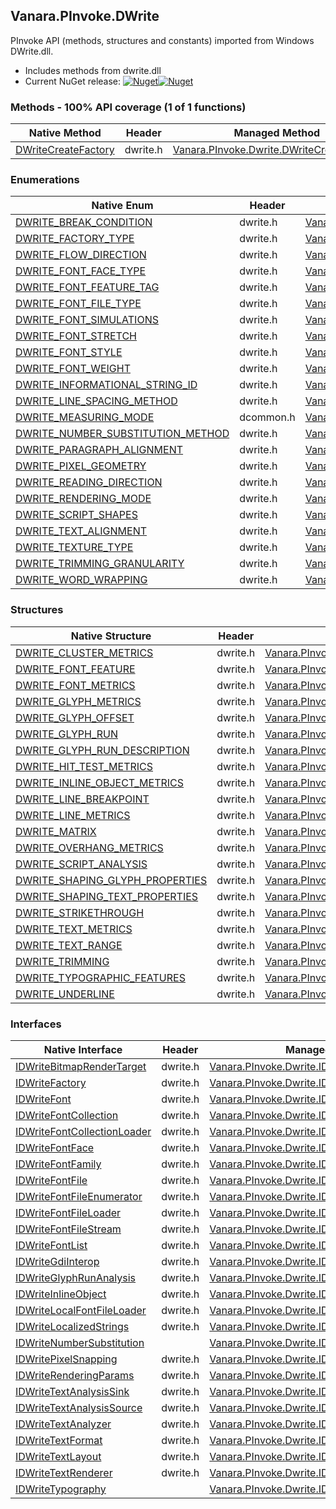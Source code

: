 ## Vanara.PInvoke.DWrite  
PInvoke API (methods, structures and constants) imported from Windows DWrite.dll.

- Includes methods from dwrite.dll  
- Current NuGet release: [![Nuget](https://img.shields.io/nuget/v/Vanara.PInvoke.DWrite?logo=nuget&style=flat-square)![Nuget](https://img.shields.io/nuget/dt/Vanara.PInvoke.DWrite?label=%20&style=flat-square)](https://www.nuget.org/packages/Vanara.PInvoke.DWrite)  
### Methods - 100% API coverage (1 of 1 functions)  
Native Method | Header | Managed Method  
--- | --- | ---  
[DWriteCreateFactory](https://www.google.com/search?num=5&q=DWriteCreateFactory+site%3Alearn.microsoft.com) | dwrite.h | [Vanara.PInvoke.Dwrite.DWriteCreateFactory](https://github.com/dahall/Vanara/search?l=C%23&q=DWriteCreateFactory)  
### Enumerations  
Native Enum | Header | Managed Enum  
--- | --- | ---  
[DWRITE_BREAK_CONDITION](https://www.google.com/search?num=5&q=DWRITE_BREAK_CONDITION+site%3Alearn.microsoft.com) | dwrite.h | [Vanara.PInvoke.Dwrite.DWRITE_BREAK_CONDITION](https://github.com/dahall/Vanara/search?l=C%23&q=DWRITE_BREAK_CONDITION)  
[DWRITE_FACTORY_TYPE](https://www.google.com/search?num=5&q=DWRITE_FACTORY_TYPE+site%3Alearn.microsoft.com) | dwrite.h | [Vanara.PInvoke.Dwrite.DWRITE_FACTORY_TYPE](https://github.com/dahall/Vanara/search?l=C%23&q=DWRITE_FACTORY_TYPE)  
[DWRITE_FLOW_DIRECTION](https://www.google.com/search?num=5&q=DWRITE_FLOW_DIRECTION+site%3Alearn.microsoft.com) | dwrite.h | [Vanara.PInvoke.Dwrite.DWRITE_FLOW_DIRECTION](https://github.com/dahall/Vanara/search?l=C%23&q=DWRITE_FLOW_DIRECTION)  
[DWRITE_FONT_FACE_TYPE](https://www.google.com/search?num=5&q=DWRITE_FONT_FACE_TYPE+site%3Alearn.microsoft.com) | dwrite.h | [Vanara.PInvoke.Dwrite.DWRITE_FONT_FACE_TYPE](https://github.com/dahall/Vanara/search?l=C%23&q=DWRITE_FONT_FACE_TYPE)  
[DWRITE_FONT_FEATURE_TAG](https://www.google.com/search?num=5&q=DWRITE_FONT_FEATURE_TAG+site%3Alearn.microsoft.com) | dwrite.h | [Vanara.PInvoke.Dwrite.DWRITE_FONT_FEATURE_TAG](https://github.com/dahall/Vanara/search?l=C%23&q=DWRITE_FONT_FEATURE_TAG)  
[DWRITE_FONT_FILE_TYPE](https://www.google.com/search?num=5&q=DWRITE_FONT_FILE_TYPE+site%3Alearn.microsoft.com) | dwrite.h | [Vanara.PInvoke.Dwrite.DWRITE_FONT_FILE_TYPE](https://github.com/dahall/Vanara/search?l=C%23&q=DWRITE_FONT_FILE_TYPE)  
[DWRITE_FONT_SIMULATIONS](https://www.google.com/search?num=5&q=DWRITE_FONT_SIMULATIONS+site%3Alearn.microsoft.com) | dwrite.h | [Vanara.PInvoke.Dwrite.DWRITE_FONT_SIMULATIONS](https://github.com/dahall/Vanara/search?l=C%23&q=DWRITE_FONT_SIMULATIONS)  
[DWRITE_FONT_STRETCH](https://www.google.com/search?num=5&q=DWRITE_FONT_STRETCH+site%3Alearn.microsoft.com) | dwrite.h | [Vanara.PInvoke.Dwrite.DWRITE_FONT_STRETCH](https://github.com/dahall/Vanara/search?l=C%23&q=DWRITE_FONT_STRETCH)  
[DWRITE_FONT_STYLE](https://www.google.com/search?num=5&q=DWRITE_FONT_STYLE+site%3Alearn.microsoft.com) | dwrite.h | [Vanara.PInvoke.Dwrite.DWRITE_FONT_STYLE](https://github.com/dahall/Vanara/search?l=C%23&q=DWRITE_FONT_STYLE)  
[DWRITE_FONT_WEIGHT](https://www.google.com/search?num=5&q=DWRITE_FONT_WEIGHT+site%3Alearn.microsoft.com) | dwrite.h | [Vanara.PInvoke.Dwrite.DWRITE_FONT_WEIGHT](https://github.com/dahall/Vanara/search?l=C%23&q=DWRITE_FONT_WEIGHT)  
[DWRITE_INFORMATIONAL_STRING_ID](https://www.google.com/search?num=5&q=DWRITE_INFORMATIONAL_STRING_ID+site%3Alearn.microsoft.com) | dwrite.h | [Vanara.PInvoke.Dwrite.DWRITE_INFORMATIONAL_STRING_ID](https://github.com/dahall/Vanara/search?l=C%23&q=DWRITE_INFORMATIONAL_STRING_ID)  
[DWRITE_LINE_SPACING_METHOD](https://www.google.com/search?num=5&q=DWRITE_LINE_SPACING_METHOD+site%3Alearn.microsoft.com) | dwrite.h | [Vanara.PInvoke.Dwrite.DWRITE_LINE_SPACING_METHOD](https://github.com/dahall/Vanara/search?l=C%23&q=DWRITE_LINE_SPACING_METHOD)  
[DWRITE_MEASURING_MODE](https://www.google.com/search?num=5&q=DWRITE_MEASURING_MODE+site%3Alearn.microsoft.com) | dcommon.h | [Vanara.PInvoke.Dwrite.DWRITE_MEASURING_MODE](https://github.com/dahall/Vanara/search?l=C%23&q=DWRITE_MEASURING_MODE)  
[DWRITE_NUMBER_SUBSTITUTION_METHOD](https://www.google.com/search?num=5&q=DWRITE_NUMBER_SUBSTITUTION_METHOD+site%3Alearn.microsoft.com) | dwrite.h | [Vanara.PInvoke.Dwrite.DWRITE_NUMBER_SUBSTITUTION_METHOD](https://github.com/dahall/Vanara/search?l=C%23&q=DWRITE_NUMBER_SUBSTITUTION_METHOD)  
[DWRITE_PARAGRAPH_ALIGNMENT](https://www.google.com/search?num=5&q=DWRITE_PARAGRAPH_ALIGNMENT+site%3Alearn.microsoft.com) | dwrite.h | [Vanara.PInvoke.Dwrite.DWRITE_PARAGRAPH_ALIGNMENT](https://github.com/dahall/Vanara/search?l=C%23&q=DWRITE_PARAGRAPH_ALIGNMENT)  
[DWRITE_PIXEL_GEOMETRY](https://www.google.com/search?num=5&q=DWRITE_PIXEL_GEOMETRY+site%3Alearn.microsoft.com) | dwrite.h | [Vanara.PInvoke.Dwrite.DWRITE_PIXEL_GEOMETRY](https://github.com/dahall/Vanara/search?l=C%23&q=DWRITE_PIXEL_GEOMETRY)  
[DWRITE_READING_DIRECTION](https://www.google.com/search?num=5&q=DWRITE_READING_DIRECTION+site%3Alearn.microsoft.com) | dwrite.h | [Vanara.PInvoke.Dwrite.DWRITE_READING_DIRECTION](https://github.com/dahall/Vanara/search?l=C%23&q=DWRITE_READING_DIRECTION)  
[DWRITE_RENDERING_MODE](https://www.google.com/search?num=5&q=DWRITE_RENDERING_MODE+site%3Alearn.microsoft.com) | dwrite.h | [Vanara.PInvoke.Dwrite.DWRITE_RENDERING_MODE](https://github.com/dahall/Vanara/search?l=C%23&q=DWRITE_RENDERING_MODE)  
[DWRITE_SCRIPT_SHAPES](https://www.google.com/search?num=5&q=DWRITE_SCRIPT_SHAPES+site%3Alearn.microsoft.com) | dwrite.h | [Vanara.PInvoke.Dwrite.DWRITE_SCRIPT_SHAPES](https://github.com/dahall/Vanara/search?l=C%23&q=DWRITE_SCRIPT_SHAPES)  
[DWRITE_TEXT_ALIGNMENT](https://www.google.com/search?num=5&q=DWRITE_TEXT_ALIGNMENT+site%3Alearn.microsoft.com) | dwrite.h | [Vanara.PInvoke.Dwrite.DWRITE_TEXT_ALIGNMENT](https://github.com/dahall/Vanara/search?l=C%23&q=DWRITE_TEXT_ALIGNMENT)  
[DWRITE_TEXTURE_TYPE](https://www.google.com/search?num=5&q=DWRITE_TEXTURE_TYPE+site%3Alearn.microsoft.com) | dwrite.h | [Vanara.PInvoke.Dwrite.DWRITE_TEXTURE_TYPE](https://github.com/dahall/Vanara/search?l=C%23&q=DWRITE_TEXTURE_TYPE)  
[DWRITE_TRIMMING_GRANULARITY](https://www.google.com/search?num=5&q=DWRITE_TRIMMING_GRANULARITY+site%3Alearn.microsoft.com) | dwrite.h | [Vanara.PInvoke.Dwrite.DWRITE_TRIMMING_GRANULARITY](https://github.com/dahall/Vanara/search?l=C%23&q=DWRITE_TRIMMING_GRANULARITY)  
[DWRITE_WORD_WRAPPING](https://www.google.com/search?num=5&q=DWRITE_WORD_WRAPPING+site%3Alearn.microsoft.com) | dwrite.h | [Vanara.PInvoke.Dwrite.DWRITE_WORD_WRAPPING](https://github.com/dahall/Vanara/search?l=C%23&q=DWRITE_WORD_WRAPPING)  
### Structures  
Native Structure | Header | Managed Structure  
--- | --- | ---  
[DWRITE_CLUSTER_METRICS](https://www.google.com/search?num=5&q=DWRITE_CLUSTER_METRICS+site%3Alearn.microsoft.com) | dwrite.h | [Vanara.PInvoke.Dwrite.DWRITE_CLUSTER_METRICS](https://github.com/dahall/Vanara/search?l=C%23&q=DWRITE_CLUSTER_METRICS)  
[DWRITE_FONT_FEATURE](https://www.google.com/search?num=5&q=DWRITE_FONT_FEATURE+site%3Alearn.microsoft.com) | dwrite.h | [Vanara.PInvoke.Dwrite.DWRITE_FONT_FEATURE](https://github.com/dahall/Vanara/search?l=C%23&q=DWRITE_FONT_FEATURE)  
[DWRITE_FONT_METRICS](https://www.google.com/search?num=5&q=DWRITE_FONT_METRICS+site%3Alearn.microsoft.com) | dwrite.h | [Vanara.PInvoke.Dwrite.DWRITE_FONT_METRICS](https://github.com/dahall/Vanara/search?l=C%23&q=DWRITE_FONT_METRICS)  
[DWRITE_GLYPH_METRICS](https://www.google.com/search?num=5&q=DWRITE_GLYPH_METRICS+site%3Alearn.microsoft.com) | dwrite.h | [Vanara.PInvoke.Dwrite.DWRITE_GLYPH_METRICS](https://github.com/dahall/Vanara/search?l=C%23&q=DWRITE_GLYPH_METRICS)  
[DWRITE_GLYPH_OFFSET](https://www.google.com/search?num=5&q=DWRITE_GLYPH_OFFSET+site%3Alearn.microsoft.com) | dwrite.h | [Vanara.PInvoke.Dwrite.DWRITE_GLYPH_OFFSET](https://github.com/dahall/Vanara/search?l=C%23&q=DWRITE_GLYPH_OFFSET)  
[DWRITE_GLYPH_RUN](https://www.google.com/search?num=5&q=DWRITE_GLYPH_RUN+site%3Alearn.microsoft.com) | dwrite.h | [Vanara.PInvoke.Dwrite.DWRITE_GLYPH_RUN](https://github.com/dahall/Vanara/search?l=C%23&q=DWRITE_GLYPH_RUN)  
[DWRITE_GLYPH_RUN_DESCRIPTION](https://www.google.com/search?num=5&q=DWRITE_GLYPH_RUN_DESCRIPTION+site%3Alearn.microsoft.com) | dwrite.h | [Vanara.PInvoke.Dwrite.DWRITE_GLYPH_RUN_DESCRIPTION](https://github.com/dahall/Vanara/search?l=C%23&q=DWRITE_GLYPH_RUN_DESCRIPTION)  
[DWRITE_HIT_TEST_METRICS](https://www.google.com/search?num=5&q=DWRITE_HIT_TEST_METRICS+site%3Alearn.microsoft.com) | dwrite.h | [Vanara.PInvoke.Dwrite.DWRITE_HIT_TEST_METRICS](https://github.com/dahall/Vanara/search?l=C%23&q=DWRITE_HIT_TEST_METRICS)  
[DWRITE_INLINE_OBJECT_METRICS](https://www.google.com/search?num=5&q=DWRITE_INLINE_OBJECT_METRICS+site%3Alearn.microsoft.com) | dwrite.h | [Vanara.PInvoke.Dwrite.DWRITE_INLINE_OBJECT_METRICS](https://github.com/dahall/Vanara/search?l=C%23&q=DWRITE_INLINE_OBJECT_METRICS)  
[DWRITE_LINE_BREAKPOINT](https://www.google.com/search?num=5&q=DWRITE_LINE_BREAKPOINT+site%3Alearn.microsoft.com) | dwrite.h | [Vanara.PInvoke.Dwrite.DWRITE_LINE_BREAKPOINT](https://github.com/dahall/Vanara/search?l=C%23&q=DWRITE_LINE_BREAKPOINT)  
[DWRITE_LINE_METRICS](https://www.google.com/search?num=5&q=DWRITE_LINE_METRICS+site%3Alearn.microsoft.com) | dwrite.h | [Vanara.PInvoke.Dwrite.DWRITE_LINE_METRICS](https://github.com/dahall/Vanara/search?l=C%23&q=DWRITE_LINE_METRICS)  
[DWRITE_MATRIX](https://www.google.com/search?num=5&q=DWRITE_MATRIX+site%3Alearn.microsoft.com) | dwrite.h | [Vanara.PInvoke.Dwrite.DWRITE_MATRIX](https://github.com/dahall/Vanara/search?l=C%23&q=DWRITE_MATRIX)  
[DWRITE_OVERHANG_METRICS](https://www.google.com/search?num=5&q=DWRITE_OVERHANG_METRICS+site%3Alearn.microsoft.com) | dwrite.h | [Vanara.PInvoke.Dwrite.DWRITE_OVERHANG_METRICS](https://github.com/dahall/Vanara/search?l=C%23&q=DWRITE_OVERHANG_METRICS)  
[DWRITE_SCRIPT_ANALYSIS](https://www.google.com/search?num=5&q=DWRITE_SCRIPT_ANALYSIS+site%3Alearn.microsoft.com) | dwrite.h | [Vanara.PInvoke.Dwrite.DWRITE_SCRIPT_ANALYSIS](https://github.com/dahall/Vanara/search?l=C%23&q=DWRITE_SCRIPT_ANALYSIS)  
[DWRITE_SHAPING_GLYPH_PROPERTIES](https://www.google.com/search?num=5&q=DWRITE_SHAPING_GLYPH_PROPERTIES+site%3Alearn.microsoft.com) | dwrite.h | [Vanara.PInvoke.Dwrite.DWRITE_SHAPING_GLYPH_PROPERTIES](https://github.com/dahall/Vanara/search?l=C%23&q=DWRITE_SHAPING_GLYPH_PROPERTIES)  
[DWRITE_SHAPING_TEXT_PROPERTIES](https://www.google.com/search?num=5&q=DWRITE_SHAPING_TEXT_PROPERTIES+site%3Alearn.microsoft.com) | dwrite.h | [Vanara.PInvoke.Dwrite.DWRITE_SHAPING_TEXT_PROPERTIES](https://github.com/dahall/Vanara/search?l=C%23&q=DWRITE_SHAPING_TEXT_PROPERTIES)  
[DWRITE_STRIKETHROUGH](https://www.google.com/search?num=5&q=DWRITE_STRIKETHROUGH+site%3Alearn.microsoft.com) | dwrite.h | [Vanara.PInvoke.Dwrite.DWRITE_STRIKETHROUGH](https://github.com/dahall/Vanara/search?l=C%23&q=DWRITE_STRIKETHROUGH)  
[DWRITE_TEXT_METRICS](https://www.google.com/search?num=5&q=DWRITE_TEXT_METRICS+site%3Alearn.microsoft.com) | dwrite.h | [Vanara.PInvoke.Dwrite.DWRITE_TEXT_METRICS](https://github.com/dahall/Vanara/search?l=C%23&q=DWRITE_TEXT_METRICS)  
[DWRITE_TEXT_RANGE](https://www.google.com/search?num=5&q=DWRITE_TEXT_RANGE+site%3Alearn.microsoft.com) | dwrite.h | [Vanara.PInvoke.Dwrite.DWRITE_TEXT_RANGE](https://github.com/dahall/Vanara/search?l=C%23&q=DWRITE_TEXT_RANGE)  
[DWRITE_TRIMMING](https://www.google.com/search?num=5&q=DWRITE_TRIMMING+site%3Alearn.microsoft.com) | dwrite.h | [Vanara.PInvoke.Dwrite.DWRITE_TRIMMING](https://github.com/dahall/Vanara/search?l=C%23&q=DWRITE_TRIMMING)  
[DWRITE_TYPOGRAPHIC_FEATURES](https://www.google.com/search?num=5&q=DWRITE_TYPOGRAPHIC_FEATURES+site%3Alearn.microsoft.com) | dwrite.h | [Vanara.PInvoke.Dwrite.DWRITE_TYPOGRAPHIC_FEATURES](https://github.com/dahall/Vanara/search?l=C%23&q=DWRITE_TYPOGRAPHIC_FEATURES)  
[DWRITE_UNDERLINE](https://www.google.com/search?num=5&q=DWRITE_UNDERLINE+site%3Alearn.microsoft.com) | dwrite.h | [Vanara.PInvoke.Dwrite.DWRITE_UNDERLINE](https://github.com/dahall/Vanara/search?l=C%23&q=DWRITE_UNDERLINE)  
### Interfaces  
Native Interface | Header | Managed Interface  
--- | --- | ---  
[IDWriteBitmapRenderTarget](https://www.google.com/search?num=5&q=IDWriteBitmapRenderTarget+site%3Alearn.microsoft.com) | dwrite.h | [Vanara.PInvoke.Dwrite.IDWriteBitmapRenderTarget](https://github.com/dahall/Vanara/search?l=C%23&q=IDWriteBitmapRenderTarget)  
[IDWriteFactory](https://www.google.com/search?num=5&q=IDWriteFactory+site%3Alearn.microsoft.com) | dwrite.h | [Vanara.PInvoke.Dwrite.IDWriteFactory](https://github.com/dahall/Vanara/search?l=C%23&q=IDWriteFactory)  
[IDWriteFont](https://www.google.com/search?num=5&q=IDWriteFont+site%3Alearn.microsoft.com) | dwrite.h | [Vanara.PInvoke.Dwrite.IDWriteFont](https://github.com/dahall/Vanara/search?l=C%23&q=IDWriteFont)  
[IDWriteFontCollection](https://www.google.com/search?num=5&q=IDWriteFontCollection+site%3Alearn.microsoft.com) | dwrite.h | [Vanara.PInvoke.Dwrite.IDWriteFontCollection](https://github.com/dahall/Vanara/search?l=C%23&q=IDWriteFontCollection)  
[IDWriteFontCollectionLoader](https://www.google.com/search?num=5&q=IDWriteFontCollectionLoader+site%3Alearn.microsoft.com) | dwrite.h | [Vanara.PInvoke.Dwrite.IDWriteFontCollectionLoader](https://github.com/dahall/Vanara/search?l=C%23&q=IDWriteFontCollectionLoader)  
[IDWriteFontFace](https://www.google.com/search?num=5&q=IDWriteFontFace+site%3Alearn.microsoft.com) | dwrite.h | [Vanara.PInvoke.Dwrite.IDWriteFontFace](https://github.com/dahall/Vanara/search?l=C%23&q=IDWriteFontFace)  
[IDWriteFontFamily](https://www.google.com/search?num=5&q=IDWriteFontFamily+site%3Alearn.microsoft.com) | dwrite.h | [Vanara.PInvoke.Dwrite.IDWriteFontFamily](https://github.com/dahall/Vanara/search?l=C%23&q=IDWriteFontFamily)  
[IDWriteFontFile](https://www.google.com/search?num=5&q=IDWriteFontFile+site%3Alearn.microsoft.com) | dwrite.h | [Vanara.PInvoke.Dwrite.IDWriteFontFile](https://github.com/dahall/Vanara/search?l=C%23&q=IDWriteFontFile)  
[IDWriteFontFileEnumerator](https://www.google.com/search?num=5&q=IDWriteFontFileEnumerator+site%3Alearn.microsoft.com) | dwrite.h | [Vanara.PInvoke.Dwrite.IDWriteFontFileEnumerator](https://github.com/dahall/Vanara/search?l=C%23&q=IDWriteFontFileEnumerator)  
[IDWriteFontFileLoader](https://www.google.com/search?num=5&q=IDWriteFontFileLoader+site%3Alearn.microsoft.com) | dwrite.h | [Vanara.PInvoke.Dwrite.IDWriteFontFileLoader](https://github.com/dahall/Vanara/search?l=C%23&q=IDWriteFontFileLoader)  
[IDWriteFontFileStream](https://www.google.com/search?num=5&q=IDWriteFontFileStream+site%3Alearn.microsoft.com) | dwrite.h | [Vanara.PInvoke.Dwrite.IDWriteFontFileStream](https://github.com/dahall/Vanara/search?l=C%23&q=IDWriteFontFileStream)  
[IDWriteFontList](https://www.google.com/search?num=5&q=IDWriteFontList+site%3Alearn.microsoft.com) | dwrite.h | [Vanara.PInvoke.Dwrite.IDWriteFontList](https://github.com/dahall/Vanara/search?l=C%23&q=IDWriteFontList)  
[IDWriteGdiInterop](https://www.google.com/search?num=5&q=IDWriteGdiInterop+site%3Alearn.microsoft.com) | dwrite.h | [Vanara.PInvoke.Dwrite.IDWriteGdiInterop](https://github.com/dahall/Vanara/search?l=C%23&q=IDWriteGdiInterop)  
[IDWriteGlyphRunAnalysis](https://www.google.com/search?num=5&q=IDWriteGlyphRunAnalysis+site%3Alearn.microsoft.com) | dwrite.h | [Vanara.PInvoke.Dwrite.IDWriteGlyphRunAnalysis](https://github.com/dahall/Vanara/search?l=C%23&q=IDWriteGlyphRunAnalysis)  
[IDWriteInlineObject](https://www.google.com/search?num=5&q=IDWriteInlineObject+site%3Alearn.microsoft.com) | dwrite.h | [Vanara.PInvoke.Dwrite.IDWriteInlineObject](https://github.com/dahall/Vanara/search?l=C%23&q=IDWriteInlineObject)  
[IDWriteLocalFontFileLoader](https://www.google.com/search?num=5&q=IDWriteLocalFontFileLoader+site%3Alearn.microsoft.com) | dwrite.h | [Vanara.PInvoke.Dwrite.IDWriteLocalFontFileLoader](https://github.com/dahall/Vanara/search?l=C%23&q=IDWriteLocalFontFileLoader)  
[IDWriteLocalizedStrings](https://www.google.com/search?num=5&q=IDWriteLocalizedStrings+site%3Alearn.microsoft.com) | dwrite.h | [Vanara.PInvoke.Dwrite.IDWriteLocalizedStrings](https://github.com/dahall/Vanara/search?l=C%23&q=IDWriteLocalizedStrings)  
[IDWriteNumberSubstitution](https://www.google.com/search?num=5&q=IDWriteNumberSubstitution+site%3Alearn.microsoft.com) |  | [Vanara.PInvoke.Dwrite.IDWriteNumberSubstitution](https://github.com/dahall/Vanara/search?l=C%23&q=IDWriteNumberSubstitution)  
[IDWritePixelSnapping](https://www.google.com/search?num=5&q=IDWritePixelSnapping+site%3Alearn.microsoft.com) | dwrite.h | [Vanara.PInvoke.Dwrite.IDWritePixelSnapping](https://github.com/dahall/Vanara/search?l=C%23&q=IDWritePixelSnapping)  
[IDWriteRenderingParams](https://www.google.com/search?num=5&q=IDWriteRenderingParams+site%3Alearn.microsoft.com) | dwrite.h | [Vanara.PInvoke.Dwrite.IDWriteRenderingParams](https://github.com/dahall/Vanara/search?l=C%23&q=IDWriteRenderingParams)  
[IDWriteTextAnalysisSink](https://www.google.com/search?num=5&q=IDWriteTextAnalysisSink+site%3Alearn.microsoft.com) | dwrite.h | [Vanara.PInvoke.Dwrite.IDWriteTextAnalysisSink](https://github.com/dahall/Vanara/search?l=C%23&q=IDWriteTextAnalysisSink)  
[IDWriteTextAnalysisSource](https://www.google.com/search?num=5&q=IDWriteTextAnalysisSource+site%3Alearn.microsoft.com) | dwrite.h | [Vanara.PInvoke.Dwrite.IDWriteTextAnalysisSource](https://github.com/dahall/Vanara/search?l=C%23&q=IDWriteTextAnalysisSource)  
[IDWriteTextAnalyzer](https://www.google.com/search?num=5&q=IDWriteTextAnalyzer+site%3Alearn.microsoft.com) | dwrite.h | [Vanara.PInvoke.Dwrite.IDWriteTextAnalyzer](https://github.com/dahall/Vanara/search?l=C%23&q=IDWriteTextAnalyzer)  
[IDWriteTextFormat](https://www.google.com/search?num=5&q=IDWriteTextFormat+site%3Alearn.microsoft.com) | dwrite.h | [Vanara.PInvoke.Dwrite.IDWriteTextFormat](https://github.com/dahall/Vanara/search?l=C%23&q=IDWriteTextFormat)  
[IDWriteTextLayout](https://www.google.com/search?num=5&q=IDWriteTextLayout+site%3Alearn.microsoft.com) | dwrite.h | [Vanara.PInvoke.Dwrite.IDWriteTextLayout](https://github.com/dahall/Vanara/search?l=C%23&q=IDWriteTextLayout)  
[IDWriteTextRenderer](https://www.google.com/search?num=5&q=IDWriteTextRenderer+site%3Alearn.microsoft.com) | dwrite.h | [Vanara.PInvoke.Dwrite.IDWriteTextRenderer](https://github.com/dahall/Vanara/search?l=C%23&q=IDWriteTextRenderer)  
[IDWriteTypography](https://www.google.com/search?num=5&q=IDWriteTypography+site%3Alearn.microsoft.com) |  | [Vanara.PInvoke.Dwrite.IDWriteTypography](https://github.com/dahall/Vanara/search?l=C%23&q=IDWriteTypography)  
